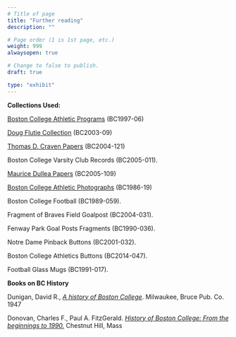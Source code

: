 ```yaml
---
# Title of page
title: "Further reading"
description: ""

# Page order (1 is 1st page, etc.)
weight: 999
alwaysopen: true

# Change to false to publish.
draft: true

type: "exhibit"
---
```




__Collections Used:__

[Boston College Athletic Programs](https://bc-primo.hosted.exlibrisgroup.com/primo-explore/fulldisplay?docid=ALMA-BC21470522600001021&context=L&vid=bclib_new&search_scope=lib_BURNS&tab=bcl_only&lang=en_US) (BC1997-06)

[Doug Flutie Collection](https://bc-primo.hosted.exlibrisgroup.com/primo-explore/fulldisplay?docid=ALMA-BC21312689540001021&context=L&vid=bclib_new&search_scope=lib_BURNS&tab=bcl_only&lang=en_US) (BC2003-09) 

[Thomas D. Craven Papers](https://bc-primo.hosted.exlibrisgroup.com/primo-explore/fulldisplay?docid=ALMA-BC21350558160001021&context=L&vid=bclib_new&search_scope=lib_BURNS&tab=bcl_only&lang=en_US) (BC2004-121)

Boston College Varsity Club Records (BC2005-011).

[Maurice Dullea Papers](https://bc-primo.hosted.exlibrisgroup.com/primo-explore/fulldisplay?docid=ALMA-BC21349436790001021&context=L&vid=bclib_new&search_scope=lib_BURNS&tab=bcl_only&lang=en_US) (BC2005-109)

[Boston College Athletic Photographs](https://bc-primo.hosted.exlibrisgroup.com/primo-explore/fulldisplay?docid=ALMA-BC21424921630001021&context=L&vid=bclib_new&search_scope=lib_BURNS&tab=bcl_only&lang=en_US) (BC1986-19)

Boston College Football (BC1989-059).

Fragment of Braves Field Goalpost (BC2004-031).

Fenway Park Goal Posts Fragments (BC1990-036).

Notre Dame Pinback Buttons (BC2001-032).

Boston College Athletics Buttons (BC2014-047).

Football Glass Mugs (BC1991-017).

__Books on BC History__

Dunigan, David R., [*A history of Boston College*](https://archive.org/details/historyofbostonc00duni). Milwaukee, Bruce Pub. Co. 1947

Donovan, Charles F., Paul A. FitzGerald. [*History of Boston College: From the beginnings to 1990.*](https://archive.org/details/historyofbostonc00dono) Chestnut Hill, Mass 

